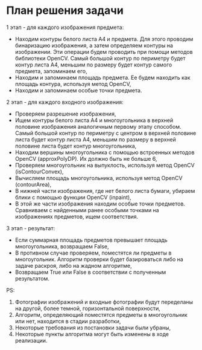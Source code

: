 # План решения задачи

1 этап - для каждого изображения предмета:
- Находим контуры белого листа А4 и предмета. Для этого проводим бинаризацию изображения, а затем определяем контуры на изображении. Эти операции будем проводить при помощи методов библиотеки OpenCV. Самый большой контур по периметру будет контур листа А4, меньшим по размеру будет контур самого предмета, запоминаем его,
- Находим и запоминаем площадь предмета. Ее будем находить как площадь контура, используя метод OpenCV,
- Находим и запоминаем особые точки предмета.

2 этап - для каждого входного изображения:
- Проверяем разрешение изображения,
- Ищем контуры белого листа А4 и многоугольника в верхней половине изображения аналогичным первому этапу способом. Самый большой контур по периметру с центром в верхней половине листа будет контур листа А4, меньшим по размеру в верхней половине листа будет контур многоугольника,
- Находим вершины многоугольника с помощью встроенных методов OpenCV (approxPolyDP). Их должно быть не больше 6,
- Проверяем многоугольник на выпуклость, используя метод OpenCV (isContourConvex),
- Вычисляем площадь многоугольника, используя метод OpenCV (contourArea),
- В нижней части изображения, где нет белого листа бумаги, убираем блики с помощью функции OpenCV (inpaint),
- В этой же части изображения находим особые точки предметов. Сравниваем с найденными ранее особыми точками на изображениях предметов, ищем соответствия.

3 этап - результат:
- Если суммарная площадь предметов превышает площадь многоугольника, возвращаем False,
- В противном случае проверяем, поместятся ли предметы в многоугольник. Алгоритм проверки будет базироваться либо на задаче раскроя, либо на жадном алгоритме,
- Возвращаем True или False в соответствии с полученным результатом.

PS:
1) Фотографии изображений и входные фотографии будут переделаны на другой, более темной, горизонтальной поверхности,
2) Алгоритм, определяющий поместятся предметы в многоугольник или нет, находится в стадии разработки,
3) Некоторые требования из постановки задачи были убраны,
4) Некоторые пункты алгоритма могут быть изменены в ходе реализации.
